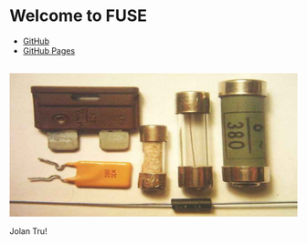 ---
---
# Welcome to FUSE

* [GitHub](https://github.com/UI-FASILKOM-OS/fuse)
* [GitHub Pages](https://fuse.vlsm.org/)

<br>
<img src="fuse.jpg"  width="950">
<br>

Jolan Tru!


